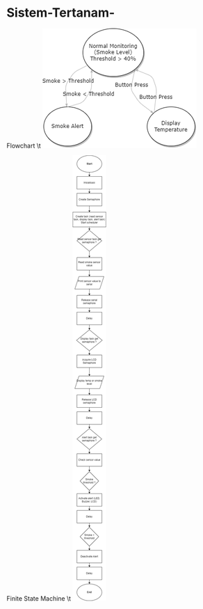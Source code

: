 # Sistem-Tertanam-

Flowchart
\t
![image](https://raw.githubusercontent.com/daffakhusumah/Sistem-Tertanam-/main/FSM.png)



Finite State Machine 
\t
![Finite_State_Machine](https://raw.githubusercontent.com/daffakhusumah/Sistem-Tertanam-/main/Arduino_Program_Flowchart.png)

